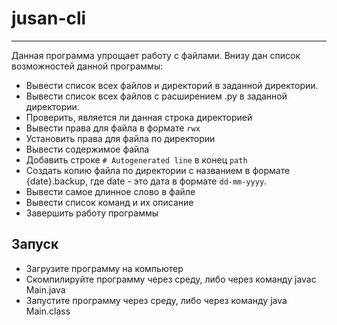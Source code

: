 # jusan-cli
---
Данная программа упрощает работу с файлами. Внизу дан список возможностей данной программы:
- Вывести список всех файлов и директорий в заданной директории.
- Вывести список всех файлов с расширением .py в заданной директории.
- Проверить, является ли данная строка директорией
- Вывести права для файла в формате `rwx`
- Установить права для файла по директории
- Вывести содержимое файла
- Добавить строке `# Autogenerated line` в конец `path`
- Создать копию файла по директории с названием в формате {date}.backup, где date - это дата в формате `dd-mm-yyyy`.
- Вывести самое длинное слово в файле
- Вывести список команд и их описание
- Завершить работу программы

## Запуск
- Загрузите программу на компьютер
- Скомпилируйте программу через среду, либо через команду javac Main.java
- Запустите программу через среду, либо через команду java Main.class
